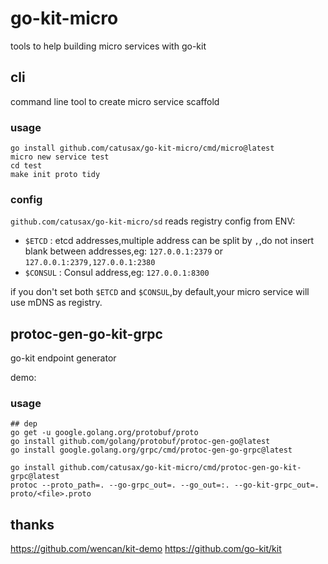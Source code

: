 # go-kit-micro

tools to help building micro services with go-kit

## cli

command line tool to create micro service scaffold

### usage

```shell
go install github.com/catusax/go-kit-micro/cmd/micro@latest
micro new service test
cd test
make init proto tidy
```

### config

`github.com/catusax/go-kit-micro/sd` reads registry config from ENV:

- `$ETCD` : etcd addresses,multiple address can be split by `,`,do not insert blank between
  addresses,eg: `127.0.0.1:2379` or `127.0.0.1:2379,127.0.0.1:2380`
- `$CONSUL` : Consul address,eg: `127.0.0.1:8300`

if you don't set both `$ETCD` and `$CONSUL`,by default,your micro service will use mDNS as registry.

## protoc-gen-go-kit-grpc

go-kit endpoint generator

demo: [](cmd/protoc-gen-go-kit-grpc/proto/test_client.pb.go)

### usage

```shell
## dep
go get -u google.golang.org/protobuf/proto
go install github.com/golang/protobuf/protoc-gen-go@latest
go install google.golang.org/grpc/cmd/protoc-gen-go-grpc@latest

go install github.com/catusax/go-kit-micro/cmd/protoc-gen-go-kit-grpc@latest
protoc --proto_path=. --go-grpc_out=. --go_out=:. --go-kit-grpc_out=. proto/<file>.proto

```

## thanks

<https://github.com/wencan/kit-demo>
<https://github.com/go-kit/kit>